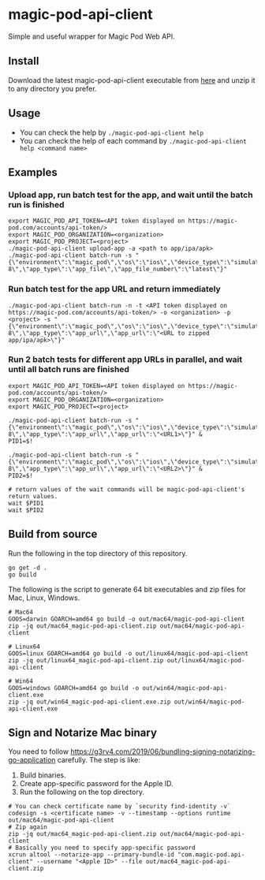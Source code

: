 # magic-pod-api-client
Simple and useful wrapper for Magic Pod Web API.

## Install

Download the latest magic-pod-api-client executable from [here](https://github.com/Magic-Pod/magic-pod-api-client/releases) and unzip it to any directory you prefer.

## Usage

- You can check the help by `./magic-pod-api-client help`
- You can check the help of each command by `./magic-pod-api-client help <command name>`

## Examples

### Upload app, run batch test for the app, and wait until the batch run is finished

```
export MAGIC_POD_API_TOKEN=<API token displayed on https://magic-pod.com/accounts/api-token/>
export MAGIC_POD_ORGANIZATION=<organization>
export MAGIC_POD_PROJECT=<project>
./magic-pod-api-client upload-app -a <path to app/ipa/apk>
./magic-pod-api-client batch-run -s "{\"environment\":\"magic_pod\",\"os\":\"ios\",\"device_type\":\"simulator\",\"version\":\"13.1\",\"model\":\"iPhone 8\",\"app_type\":\"app_file\",\"app_file_number\":\"latest\"}"
```

### Run batch test for the app URL and return immediately

```
./magic-pod-api-client batch-run -n -t <API token displayed on https://magic-pod.com/accounts/api-token/> -o <organization> -p <project> -s "{\"environment\":\"magic_pod\",\"os\":\"ios\",\"device_type\":\"simulator\",\"version\":\"13.1\",\"model\":\"iPhone 8\",\"app_type\":\"app_url\",\"app_url\":\"<URL to zipped app/ipa/apk>\"}"
```

### Run 2 batch tests for different app URLs in parallel, and wait until all batch runs are finished

```
export MAGIC_POD_API_TOKEN=<API token displayed on https://magic-pod.com/accounts/api-token/>
export MAGIC_POD_ORGANIZATION=<organization>
export MAGIC_POD_PROJECT=<project>

./magic-pod-api-client batch-run -s "{\"environment\":\"magic_pod\",\"os\":\"ios\",\"device_type\":\"simulator\",\"version\":\"13.1\",\"model\":\"iPhone 8\",\"app_type\":\"app_url\",\"app_url\":\"<URL1>\"}" &
PID1=$!

./magic-pod-api-client batch-run -s "{\"environment\":\"magic_pod\",\"os\":\"ios\",\"device_type\":\"simulator\",\"version\":\"13.1\",\"model\":\"iPhone 8\",\"app_type\":\"app_url\",\"app_url\":\"<URL2>\"}" &
PID2=$!

# return values of the wait commands will be magic-pod-api-client's return values.
wait $PID1
wait $PID2
```

## Build from source

Run the following in the top directory of this repository.

```
go get -d .
go build
```

The following is the script to generate 64 bit executables and zip files for Mac, Linux, Windows.

```
# Mac64
GOOS=darwin GOARCH=amd64 go build -o out/mac64/magic-pod-api-client
zip -jq out/mac64_magic-pod-api-client.zip out/mac64/magic-pod-api-client

# Linux64
GOOS=linux GOARCH=amd64 go build -o out/linux64/magic-pod-api-client
zip -jq out/linux64_magic-pod-api-client.zip out/linux64/magic-pod-api-client

# Win64
GOOS=windows GOARCH=amd64 go build -o out/win64/magic-pod-api-client.exe
zip -jq out/win64_magic-pod-api-client.exe.zip out/win64/magic-pod-api-client.exe
```

## Sign and Notarize Mac binary

You need to follow https://g3rv4.com/2019/06/bundling-signing-notarizing-go-application carefully.
The step is like:

1. Build binaries.
2. Create app-specific password for the Apple ID.
3. Run the following on the top directory.

```
# You can check certificate name by `security find-identity -v`
codesign -s <certificate name> -v --timestamp --options runtime out/mac64/magic-pod-api-client
# Zip again
zip -jq out/mac64_magic-pod-api-client.zip out/mac64/magic-pod-api-client
# Basically you need to specify app-specific password
xcrun altool --notarize-app --primary-bundle-id "com.magic-pod.api-client" --username "<Apple ID>" --file out/mac64_magic-pod-api-client.zip
```

